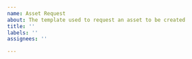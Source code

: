 ```yaml
---
name: Asset Request
about: The template used to request an asset to be created
title: ''
labels: ''
assignees: ''

---
```




